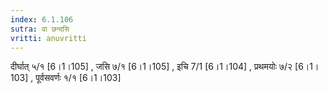 ```yaml
---
index: 6.1.106
sutra: वा छन्दसि
vritti: anuvritti
---
```


दीर्घात् ५/१ [6।1।105] , जसि ७/१ [6।1।105] , इचि 7/1 [6।1।104] , प्रथमयोः ७/२ [6।1।103] , पूर्वसवर्णः १/१ [6।1।103]